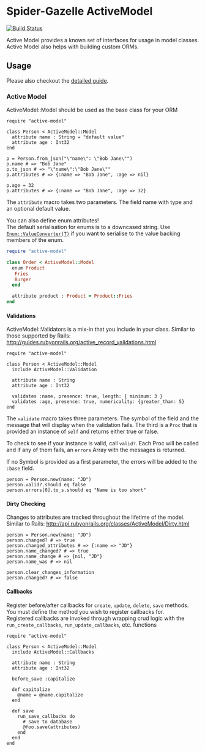 # Spider-Gazelle ActiveModel

[![Build Status](https://travis-ci.org/spider-gazelle/active-model.svg?branch=master)](https://travis-ci.org/spider-gazelle/active-model)

Active Model provides a known set of interfaces for usage in model classes. Active Model also helps with building custom ORMs.

## Usage

Please also checkout the [detailed guide](https://spider-gazelle.net/#/models/basics).

### Active Model

ActiveModel::Model should be used as the base class for your ORM

```crystal
require "active-model"

class Person < ActiveModel::Model
  attribute name : String = "default value"
  attribute age : Int32
end

p = Person.from_json("\"name\": \"Bob Jane\"")
p.name # => "Bob Jane"
p.to_json # => "\"name\":\"Bob Jane\""
p.attributes # => {:name => "Bob Jane", :age => nil}

p.age = 32
p.attributes # => {:name => "Bob Jane", :age => 32}
```

The `attribute` macro takes two parameters. The field name with type and an optional default value.

You can also define enum attributes!<br>
The default serialisation for enums is to a downcased string. Use [`Enum::ValueConverter(T)`](https://crystal-lang.org/api/latest/Enum/ValueConverter.html) if you want to serialise to the value backing members of the enum.

```ruby
require "active-model"

class Order < ActiveModel::Model
  enum Product
   Fries
   Burger
  end

  attribute product : Product = Product::Fries
end
```

#### Validations

ActiveModel::Validators is a mix-in that you include in your class. Similar to those supported by Rails: <http://guides.rubyonrails.org/active_record_validations.html>

```crystal
require "active-model"

class Person < ActiveModel::Model
  include ActiveModel::Validation

  attribute name : String
  attribute age : Int32

  validates :name, presence: true, length: { minimum: 3 }
  validates :age, presence: true, numericality: {greater_than: 5}
end
```

The `validate` macro takes three parameters. The symbol of the field and the message that will display when the validation fails. The third is a `Proc` that is provided an instance of `self` and returns either true or false.

To check to see if your instance is valid, call `valid?`. Each Proc will be called and if any of them fails, an `errors` Array with the messages is returned.

If no Symbol is provided as a first parameter, the errors will be added to the `:base` field.

```crystal
person = Person.new(name: "JD")
person.valid?.should eq false
person.errors[0].to_s.should eq "Name is too short"
```

#### Dirty Checking

Changes to attributes are tracked throughout the lifetime of the model. Similar to Rails: <http://api.rubyonrails.org/classes/ActiveModel/Dirty.html>

```crystal
person = Person.new(name: "JD")
person.changed? # => true
person.changed_attributes # => {:name => "JD"}
person.name_changed? # => true
person.name_change # => {nil, "JD"}
person.name_was # => nil

person.clear_changes_information
person.changed? # => false
```

#### Callbacks

Register before/after callbacks for `create`, `update`, `delete`, `save` methods. You must define the method you wish to register callbacks for.<br>
Registered callbacks are invoked through wrapping crud logic with the `run_create_callbacks`, `run_update_callbacks`, etc. functions

```crystal
require "active-model"

class Person < ActiveModel::Model
  include ActiveModel::Callbacks

  attribute name : String
  attribute age : Int32

  before_save :capitalize

  def capitalize
    @name = @name.capitalize
  end

  def save
    run_save_callbacks do
      # save to database
      @foo.save(attributes)
    end
  end
end
```
